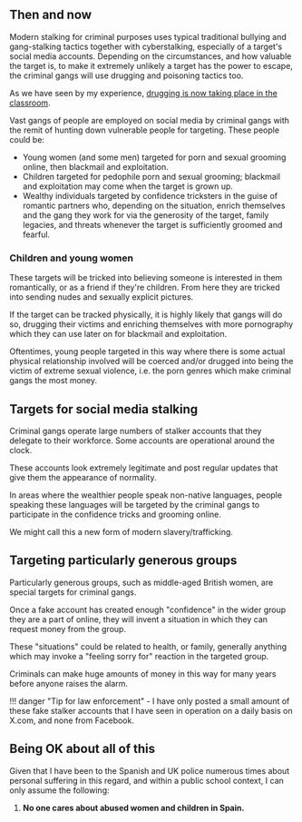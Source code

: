 ## Then and now

Modern stalking for criminal purposes uses typical traditional bullying and gang-stalking tactics together with cyberstalking, especially of a target's social media accounts. Depending on the circumstances, and how valuable the target is, to make it extremely unlikely a target has the power to escape, the criminal gangs will use drugging and poisoning tactics too.

As we have seen by my experience, [drugging is now taking place in the classroom](../timeline/2023/january.md#poisoning).

Vast gangs of people are employed on social media by criminal gangs with the remit of hunting down vulnerable people for targeting. These people could be:

- Young women (and some men) targeted for porn and sexual grooming online, then blackmail and exploitation.
- Children targeted for pedophile porn and sexual grooming; blackmail and exploitation may come when the target is grown up.
- Wealthy individuals targeted by confidence tricksters in the guise of romantic partners who, depending on the situation, enrich themselves and the gang they work for via the generosity of the target, family legacies, and threats whenever the target is sufficiently groomed and fearful.

### Children and young women

These targets will be tricked into believing someone is interested in them romantically, or as a friend if they're children. From here they are tricked into sending nudes and sexually explicit pictures. 

If the target can be tracked physically, it is highly likely that gangs will do so, drugging their victims and enriching themselves with more pornography which they can use later on for blackmail and exploitation. 

Oftentimes, young people targeted in this way where there is some actual physical relationship involved will be coerced and/or drugged into being the victim of extreme sexual violence, i.e. the porn genres which make criminal gangs the most money.

## Targets for social media stalking

Criminal gangs operate large numbers of stalker accounts that they delegate to their workforce. Some accounts are operational around the clock.

These accounts look extremely legitimate and post regular updates that give them the appearance of normality.

In areas where the wealthier people speak non-native languages, people speaking these languages will be targeted by the criminal gangs to participate in the confidence tricks and grooming online. 

We might call this a new form of modern slavery/trafficking.

## Targeting particularly generous groups

Particularly generous groups, such as middle-aged British women, are special targets for criminal gangs.

Once a fake account has created enough "confidence" in the wider group they are a part of online, they will invent a situation in which they can request money from the group.

These "situations" could be related to health, or family, generally anything which may invoke a "feeling sorry for" reaction in the targeted group.

Criminals can make huge amounts of money in this way for many years before anyone raises the alarm.

!!! danger "Tip for law enforcement"
    - I have only posted a small amount of these fake stalker accounts that I have seen in operation on a daily basis on X.com, and none from Facebook.
    
## Being OK about all of this

Given that I have been to the Spanish and UK police numerous times about personal suffering in this regard, and within a public school context, I can only assume the following:

1. **No one cares about abused women and children in Spain.**
